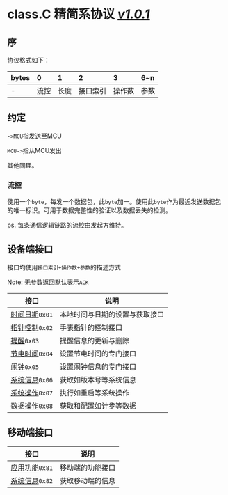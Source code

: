# class.C 精简系协议 *[v1.0.1](#!dev/changelog.md)*



## 序

协议格式如下：

| bytes | 0    | 1    | 2    | 3    | 6~n  |
| :---- | :--- | :--- | :--- | :--- | :--- |
| -     |流控   | 长度   | 接口索引 | 操作数  | 参数   |

## 约定

`->MCU`指发送至MCU

`MCU->`指从MCU发出

其他同理。



### 流控

使用一个`byte`，每发一个数据包，此`byte`加一。使用此`byte`作为最近发送数据包的唯一标识。可用于数据完整性的验证以及数据丢失的检测。

ps. 每条通信逻辑链路的流控由发起方维持。



## 设备端接口

接口均使用`接口索引+操作数+参数`的描述方式

Note: 无参数返回默认表示`ACK`

| 接口   | 说明                           |
| ---- | ---------------------------- |
| [时间日期](#!dev/classC/timedate.md)`0x01` | 本地时间与日期的设置与获取接口 |
| [指针控制](#!dev/classC/hand.md)`0x02` |手表指针的控制接口|
| [提醒](#!dev/classC/notify.md)`0x03`   |提醒信息的更新与删除|
| [节电时间](#!dev/classC/powersave.md)`0x04` |设置节电时间的专门接口|
| [闹钟](#!dev/classC/alarm.md)`0x05`   |设置闹钟信息的专门接口|
| [系统信息](#!dev/classC/sysinfo.md)`0x06` |获取如版本号等系统信息|
| [系统操作](#!dev/classC/sysctrl.md)`0x07` |执行如重启等系统操作|
| [数据操作](#!dev/classC/data.md)`0x08` |获取和配置如计步等数据|

## 移动端接口

| 接口   | 说明                   |
| ---- | -------------------- |
| [应用功能](#!dev/classB/m_func.md)`0x81` | 移动端的功能接口 |
| [系统信息](#!dev/classB/m_info.md)`0x82` | 获取移动端的信息 |

